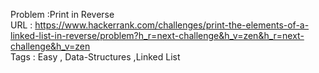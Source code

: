 Problem :Print in Reverse<br>
URL : https://www.hackerrank.com/challenges/print-the-elements-of-a-linked-list-in-reverse/problem?h_r=next-challenge&h_v=zen&h_r=next-challenge&h_v=zen<br>
Tags : Easy , Data-Structures ,Linked List
